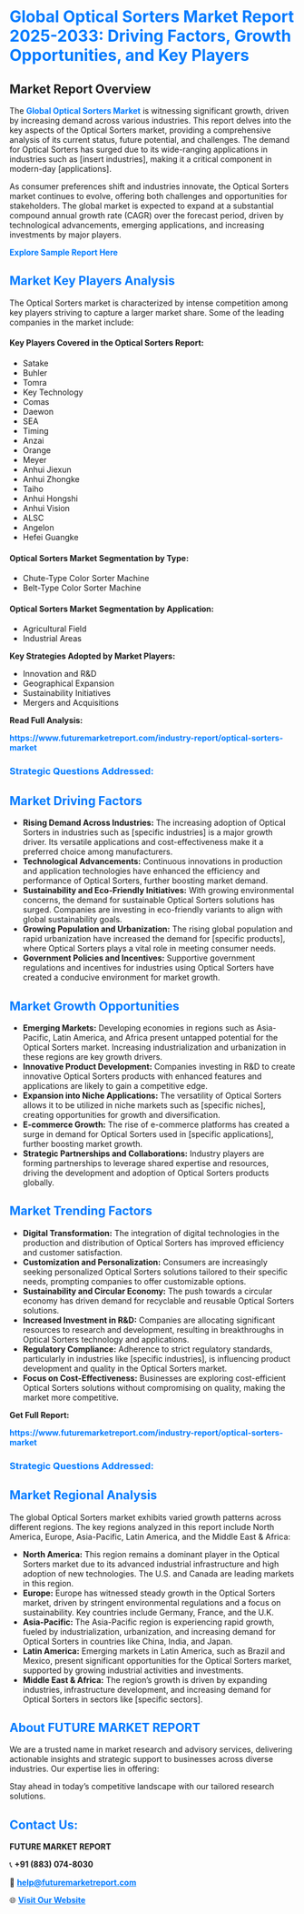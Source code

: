 <h1 style="color: #007BFF;">Global Optical Sorters Market Report 2025-2033: Driving Factors, Growth Opportunities, and Key Players</h1>

<section id="overview">
<h2>Market Report Overview</h2>
<p>The <a href="https://www.futuremarketreport.com/industry-report/optical-sorters-market" style="color: #007BFF; text-decoration: none;"><strong>Global Optical Sorters Market</strong></a> is witnessing significant growth, driven by increasing demand across various industries. This report delves into the key aspects of the Optical Sorters market, providing a comprehensive analysis of its current status, future potential, and challenges. The demand for Optical Sorters has surged due to its wide-ranging applications in industries such as [insert industries], making it a critical component in modern-day [applications].</p>
<p>As consumer preferences shift and industries innovate, the Optical Sorters market continues to evolve, offering both challenges and opportunities for stakeholders. The global market is expected to expand at a substantial compound annual growth rate (CAGR) over the forecast period, driven by technological advancements, emerging applications, and increasing investments by major players.</p>
</section>

<section id="overview">
<p><a href="https://www.futuremarketreport.com/request-sample/reportId=37805" style="color: #007BFF; text-decoration: none;"><strong>Explore Sample Report Here</strong></a></p>
</section>

<section id="key-players">
<h2 style="color: #007BFF;">Market Key Players Analysis</h2>
<p>The Optical Sorters market is characterized by intense competition among key players striving to capture a larger market share. Some of the leading companies in the market include:</p>
<h4>Key Players Covered in the Optical Sorters Report:</h4>
<ul><li>Satake</li><li>Buhler</li><li>Tomra</li><li>Key Technology</li><li>Comas</li><li>Daewon</li><li>SEA</li><li>Timing</li><li>Anzai</li><li>Orange</li><li>Meyer</li><li>Anhui Jiexun</li><li>Anhui Zhongke</li><li>Taiho</li><li>Anhui Hongshi</li><li>Anhui Vision</li><li>ALSC</li><li>Angelon</li><li>Hefei Guangke</li></ul>
<h4>Optical Sorters Market Segmentation by Type:</h4>
<ul><li>Chute-Type Color Sorter Machine</li><li>Belt-Type Color Sorter Machine</li></ul>

<h4>Optical Sorters Market Segmentation by Application:</h4>
<ul><li>Agricultural Field</li><li>Industrial Areas</li></ul>
<p><strong>Key Strategies Adopted by Market Players:</strong></p>
<ul>
<li>Innovation and R&D</li>
<li>Geographical Expansion</li>
<li>Sustainability Initiatives</li>
<li>Mergers and Acquisitions</li>
</ul>
</section>

<section>
<p><strong>Read Full Analysis: </strong></p><a href="https://www.futuremarketreport.com/industry-report/optical-sorters-market" style="color: #007BFF; text-decoration: none;"><strong>https://www.futuremarketreport.com/industry-report/optical-sorters-market</strong></a>
<h3 style="color: #007BFF;">Strategic Questions Addressed:</h3>
</section>

<section id="driving-factors">
<h2 style="color: #007BFF;">Market Driving Factors</h2>
<ul>
<li><strong>Rising Demand Across Industries:</strong> The increasing adoption of Optical Sorters in industries such as [specific industries] is a major growth driver. Its versatile applications and cost-effectiveness make it a preferred choice among manufacturers.</li>
<li><strong>Technological Advancements:</strong> Continuous innovations in production and application technologies have enhanced the efficiency and performance of Optical Sorters, further boosting market demand.</li>
<li><strong>Sustainability and Eco-Friendly Initiatives:</strong> With growing environmental concerns, the demand for sustainable Optical Sorters solutions has surged. Companies are investing in eco-friendly variants to align with global sustainability goals.</li>
<li><strong>Growing Population and Urbanization:</strong> The rising global population and rapid urbanization have increased the demand for [specific products], where Optical Sorters plays a vital role in meeting consumer needs.</li>
<li><strong>Government Policies and Incentives:</strong> Supportive government regulations and incentives for industries using Optical Sorters have created a conducive environment for market growth.</li>
</ul>
</section>

<section id="growth-opportunities">
<h2 style="color: #007BFF;">Market Growth Opportunities</h2>
<ul>
<li><strong>Emerging Markets:</strong> Developing economies in regions such as Asia-Pacific, Latin America, and Africa present untapped potential for the Optical Sorters market. Increasing industrialization and urbanization in these regions are key growth drivers.</li>
<li><strong>Innovative Product Development:</strong> Companies investing in R&D to create innovative Optical Sorters products with enhanced features and applications are likely to gain a competitive edge.</li>
<li><strong>Expansion into Niche Applications:</strong> The versatility of Optical Sorters allows it to be utilized in niche markets such as [specific niches], creating opportunities for growth and diversification.</li>
<li><strong>E-commerce Growth:</strong> The rise of e-commerce platforms has created a surge in demand for Optical Sorters used in [specific applications], further boosting market growth.</li>
<li><strong>Strategic Partnerships and Collaborations:</strong> Industry players are forming partnerships to leverage shared expertise and resources, driving the development and adoption of Optical Sorters products globally.</li>
</ul>
</section>

<section id="trending-factors">
<h2 style="color: #007BFF;">Market Trending Factors</h2>
<ul>
<li><strong>Digital Transformation:</strong> The integration of digital technologies in the production and distribution of Optical Sorters has improved efficiency and customer satisfaction.</li>
<li><strong>Customization and Personalization:</strong> Consumers are increasingly seeking personalized Optical Sorters solutions tailored to their specific needs, prompting companies to offer customizable options.</li>
<li><strong>Sustainability and Circular Economy:</strong> The push towards a circular economy has driven demand for recyclable and reusable Optical Sorters solutions.</li>
<li><strong>Increased Investment in R&D:</strong> Companies are allocating significant resources to research and development, resulting in breakthroughs in Optical Sorters technology and applications.</li>
<li><strong>Regulatory Compliance:</strong> Adherence to strict regulatory standards, particularly in industries like [specific industries], is influencing product development and quality in the Optical Sorters market.</li>
<li><strong>Focus on Cost-Effectiveness:</strong> Businesses are exploring cost-efficient Optical Sorters solutions without compromising on quality, making the market more competitive.</li>
</ul>
</section>

<section>
<p><strong>Get Full Report: </strong></p><a href="https://www.futuremarketreport.com/industry-report/optical-sorters-market" style="color: #007BFF; text-decoration: none;"><strong>https://www.futuremarketreport.com/industry-report/optical-sorters-market</strong></a>
<h3 style="color: #007BFF;">Strategic Questions Addressed:</h3>
</section>


<section id="regional-analysis">
<h2 style="color: #007BFF;">Market Regional Analysis</h2>
<p>The global Optical Sorters market exhibits varied growth patterns across different regions. The key regions analyzed in this report include North America, Europe, Asia-Pacific, Latin America, and the Middle East & Africa:</p>
<ul>
<li><strong>North America:</strong> This region remains a dominant player in the Optical Sorters market due to its advanced industrial infrastructure and high adoption of new technologies. The U.S. and Canada are leading markets in this region.</li>
<li><strong>Europe:</strong> Europe has witnessed steady growth in the Optical Sorters market, driven by stringent environmental regulations and a focus on sustainability. Key countries include Germany, France, and the U.K.</li>
<li><strong>Asia-Pacific:</strong> The Asia-Pacific region is experiencing rapid growth, fueled by industrialization, urbanization, and increasing demand for Optical Sorters in countries like China, India, and Japan.</li>
<li><strong>Latin America:</strong> Emerging markets in Latin America, such as Brazil and Mexico, present significant opportunities for the Optical Sorters market, supported by growing industrial activities and investments.</li>
<li><strong>Middle East & Africa:</strong> The region’s growth is driven by expanding industries, infrastructure development, and increasing demand for Optical Sorters in sectors like [specific sectors].</li>
</ul>
</section>

<footer>
<h2 style="color: #007BFF;">About FUTURE MARKET REPORT</h2>
<p>We are a trusted name in market research and advisory services, delivering actionable insights and strategic support to businesses across diverse industries. Our expertise lies in offering:</p>

<p>Stay ahead in today’s competitive landscape with our tailored research solutions.</p>

<h2 style="color: #007BFF;">Contact Us:</h2>
<p><strong>FUTURE MARKET REPORT</strong></p>
<p>📞 <strong>+91 (883) 074-8030</strong></p>
<p>📧 <strong><a href="mailto:help@futuremarketreport.com" style="color: #007BFF;">help@futuremarketreport.com</a></strong></p>
<p>🌐 <strong><a href="https://www.futuremarketreport.com/" style="color: #007BFF;">Visit Our Website</a></strong></p>
</footer>